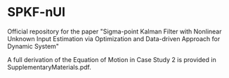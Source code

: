 # SPKF-nUI
Official repository for the paper "Sigma-point Kalman Filter with Nonlinear Unknown Input Estimation via Optimization and Data-driven Approach for Dynamic System"

A full derivation of the Equation of Motion in Case Study 2 is provided in SupplementaryMaterials.pdf.
